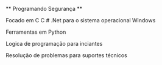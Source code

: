  ** Programando Segurança **

Focado em C C # .Net para o sistema operacional Windows 

Ferramentas em Python

Logica de programação para inciantes 

Resolução de problemas para suportes técnicos 
